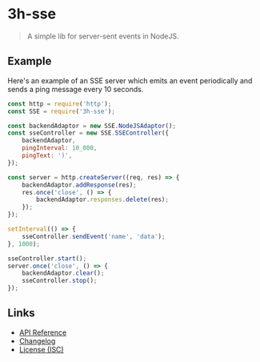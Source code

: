 # 3h-sse

> A simple lib for server-sent events in NodeJS.

## Example

Here's an example of an SSE server
which emits an event periodically
and sends a ping message every 10 seconds.

```js
const http = require('http');
const SSE = require('3h-sse');

const backendAdaptor = new SSE.NodeJSAdaptor();
const sseController = new SSE.SSEController({
    backendAdaptor,
    pingInterval: 10_000,
    pingText: ')',
});

const server = http.createServer((req, res) => {
    backendAdaptor.addResponse(res);
    res.once('close', () => {
        backendAdaptor.responses.delete(res);
    });
});

setInterval(() => {
    sseController.sendEvent('name', 'data');
}, 1000);

sseController.start();
server.once('close', () => {
    backendAdaptor.clear();
    sseController.stop();
});
```

## Links

- [API Reference](https://github.com/huang2002/3h-sse/wiki)
- [Changelog](./CHANGELOG.md)
- [License (ISC)](./LICENSE)
